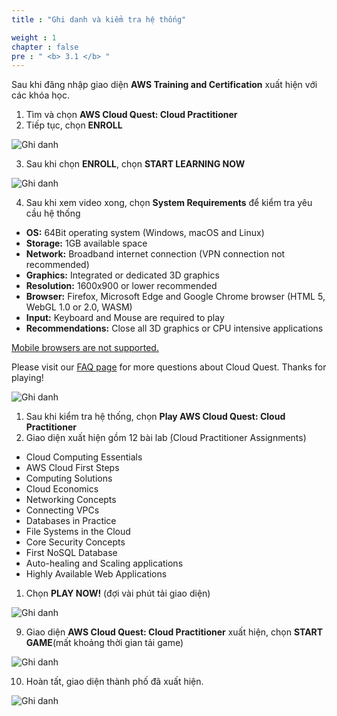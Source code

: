 ```yaml
---
title : "Ghi danh và kiểm tra hệ thống"

weight : 1
chapter : false
pre : " <b> 3.1 </b> "
---
```


Sau khi đăng nhập giao diện **AWS Training and Certification** xuất hiện với các khóa học.

1. Tìm và chọn **AWS Cloud Quest: Cloud Practitioner**
2. Tiếp tục, chọn **ENROLL**

![Ghi danh](/images/3-AWSCloudQuest/3.1-Enroll/01-Enrolll.png?width=90pc)


3. Sau khi chọn **ENROLL**, chọn  **START LEARNING NOW**

![Ghi danh](/images/3-AWSCloudQuest/3.1-Enroll/02-Enrolll.png?width=90pc)


4. Sau khi xem video xong, chọn **System Requirements** để kiểm tra yêu cầu hệ thống

- **OS:** 64Bit operating system (Windows, macOS and Linux)  
- **Storage:** 1GB available space  
- **Network:** Broadband internet connection (VPN connection not recommended)  
- **Graphics:** Integrated or dedicated 3D graphics  
- **Resolution:** 1600x900 or lower recommended  
- **Browser:** Firefox, Microsoft Edge and Google Chrome browser (HTML 5, WebGL 1.0 or 2.0, WASM)  
- **Input:** Keyboard and Mouse are required to play  
- **Recommendations:** Close all 3D graphics or CPU intensive applications  

[Mobile browsers are not supported.](#)

Please visit our [FAQ page](https://example.com) for more questions about Cloud Quest. Thanks for playing!


![Ghi danh](/images/3-AWSCloudQuest/3.1-Enroll/03-Enrolll.png?width=90pc)

1. Sau khi kiểm tra hệ thống, chọn **Play AWS Cloud Quest: Cloud Practitioner**
2. Giao diện xuất hiện gồm 12 bài lab ̣(Cloud Practitioner Assignments)
- Cloud Computing Essentials
- AWS Cloud First Steps
- Computing Solutions
- Cloud Economics	 	
- Networking Concepts
- Connecting VPCs
- Databases in Practice
- File Systems in the Cloud	 	
- Core Security Concepts
- First NoSQL Database
- Auto-healing and Scaling applications
- Highly Available Web Applications
1. Chọn **PLAY NOW!** (đợi vài phút tải giao diện)

![Ghi danh](/images/3-AWSCloudQuest/3.1-Enroll/04-Enrolll.png?width=90pc)

9.  Giao diện **AWS Cloud Quest: Cloud Practitioner** xuất hiện, chọn **START GAME**(mất khoảng thời gian tải game)

![Ghi danh](/images/3-AWSCloudQuest/3.1-Enroll/05-Enrolll.png?width=90pc)

10. Hoàn tất, giao diện thành phố đã xuất hiện.


![Ghi danh](/images/3-AWSCloudQuest/3.1-Enroll/06-Enrolll.png?width=90pc)